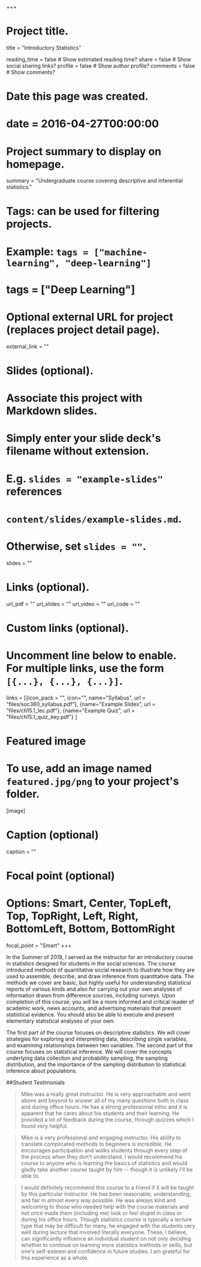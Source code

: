 +++
# Project title.
title = "Introductory Statistics"

reading_time = false  # Show estimated reading time?
share = false  # Show social sharing links?
profile = false  # Show author profile?
comments = false  # Show comments?


# Date this page was created.
# date = 2016-04-27T00:00:00

# Project summary to display on homepage.
summary = "Undergraduate course covering descriptive and inferential statistics."

# Tags: can be used for filtering projects.
# Example: `tags = ["machine-learning", "deep-learning"]`
# tags = ["Deep Learning"]

# Optional external URL for project (replaces project detail page).
external_link = ""

# Slides (optional).
#   Associate this project with Markdown slides.
#   Simply enter your slide deck's filename without extension.
#   E.g. `slides = "example-slides"` references 
#   `content/slides/example-slides.md`.
#   Otherwise, set `slides = ""`.
slides = ""

# Links (optional).
url_pdf = ""
url_slides = ""
url_video = ""
url_code = ""

# Custom links (optional).
#   Uncomment line below to enable. For multiple links, use the form `[{...}, {...}, {...}]`.
 links = [{icon_pack = "", icon="", name="Syllabus", url = "files/soc360_syllabus.pdf"}, {name="Example Slides", url = "files/ch15.1_lec.pdf"}, {name="Example Quiz", url = "files/ch15.1_quiz_key.pdf"} ]

# Featured image
# To use, add an image named `featured.jpg/png` to your project's folder. 
[image]
  # Caption (optional)
  caption = ""
  
  # Focal point (optional)
  # Options: Smart, Center, TopLeft, Top, TopRight, Left, Right, BottomLeft, Bottom, BottomRight
  focal_point = "Smart"
+++

In the Summer of 2018, I served as the instructor for an introductory course in statistics designed for students in the social sciences. The course introduced methods of quantitative social research to illustrate how they are used to assemble, describe, and draw inference from quantitative data. The methods we cover are basic, but highly useful for understanding statistical reports of various kinds and also for carrying out your own analyses of information drawn from difference sources, including surveys. Upon completion of this course, you will be a more informed and critical reader of academic work, news accounts, and advertising materials that present statistical evidence. You should also be able to execute and present elementary statistical analyses of your own.

The first part of the course focuses on descriptive statistics. We will cover strategies for exploring and interpreting data, describing single variables, and examining relationships between two variables. The second part of the course focuses on statistical inference. We will cover the concepts underlying data collection and probability sampling, the sampling distribution, and the importance of the sampling distribution to statistical inference about populations.

##Student Testimonials
> Mike was a really great instructor. He is very approachable and went above and beyond to answer all of my many questions both in class and during office hours. He has a strong professional ethic and it is apparent that he cares about his students and their learning. He provided a lot of feedback during the course, through quizzes which I found very helpful.

> Mike is a very professional and engaging instructor. His ability to translate complicated methods to beginners is incredible. He encourages participation and walks students through every step of the process when they don't understand. I would recommend his course to anyone who is learning the basics of statistics and would gladly take another course taught by him -- though it is unlikely I'll be able to.

> I would definitely recommend this course to a friend if it will be taught by this particular instructor. He has been reasonable, understanding, and fair in almost every way possible. He was always kind and welcoming to those who needed help with the course materials and not once made them (including me) look or feel stupid in class or during his office hours. Though statistics course is typically a lecture type that may be difficult for many, he engaged with the students very well during lecture that involved literally everyone. These, I believe, can significantly influence an individual student on not only deciding whether to continue on learning more statistics methods or skills, but one's self-esteem and confidence in future studies. I am grateful for this experience as a whole.
